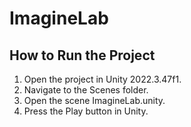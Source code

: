 # ImagineLab

## How to Run the Project
1. Open the project in Unity 2022.3.47f1.
2. Navigate to the Scenes folder.
3. Open the scene ImagineLab.unity.
4. Press the Play button in Unity.

